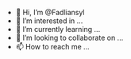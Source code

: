 - 👋 Hi, I’m @Fadliansyl
- 👀 I’m interested in ...
- 🌱 I’m currently learning ...
- 💞️ I’m looking to collaborate on ...
- 📫 How to reach me ...

<!---
Fadliansyl/Fadliansyl is a ✨ special ✨ repository because its `README.md` (this file) appears on your GitHub profile.
You can click the Preview link to take a look at your changes.
--->
